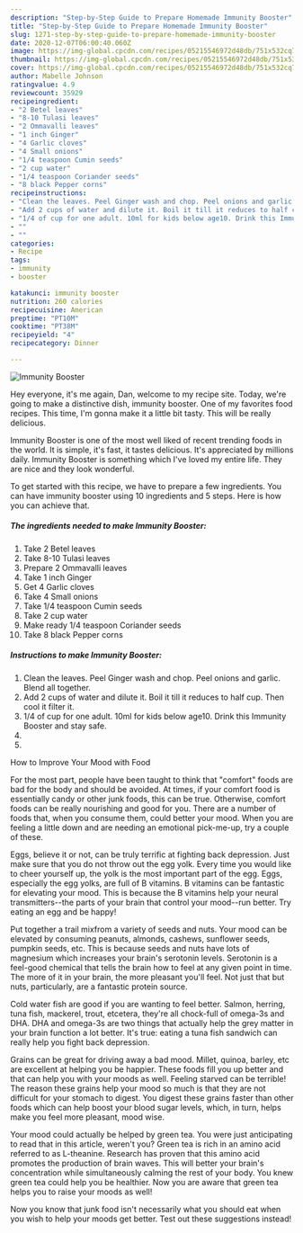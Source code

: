 ```yaml
---
description: "Step-by-Step Guide to Prepare Homemade Immunity Booster"
title: "Step-by-Step Guide to Prepare Homemade Immunity Booster"
slug: 1271-step-by-step-guide-to-prepare-homemade-immunity-booster
date: 2020-12-07T06:00:40.060Z
image: https://img-global.cpcdn.com/recipes/05215546972d48db/751x532cq70/immunity-booster-recipe-main-photo.jpg
thumbnail: https://img-global.cpcdn.com/recipes/05215546972d48db/751x532cq70/immunity-booster-recipe-main-photo.jpg
cover: https://img-global.cpcdn.com/recipes/05215546972d48db/751x532cq70/immunity-booster-recipe-main-photo.jpg
author: Mabelle Johnson
ratingvalue: 4.9
reviewcount: 35929
recipeingredient:
- "2 Betel leaves"
- "8-10 Tulasi leaves"
- "2 Ommavalli leaves"
- "1 inch Ginger"
- "4 Garlic cloves"
- "4 Small onions"
- "1/4 teaspoon Cumin seeds"
- "2 cup water"
- "1/4 teaspoon Coriander seeds"
- "8 black Pepper corns"
recipeinstructions:
- "Clean the leaves. Peel Ginger wash and chop. Peel onions and garlic. Blend all together."
- "Add 2 cups of water and dilute it. Boil it till it reduces to half cup. Then cool it filter it."
- "1/4 of cup for one adult. 10ml for kids below age10. Drink this Immunity Booster and stay safe."
- ""
- ""
categories:
- Recipe
tags:
- immunity
- booster

katakunci: immunity booster 
nutrition: 260 calories
recipecuisine: American
preptime: "PT10M"
cooktime: "PT38M"
recipeyield: "4"
recipecategory: Dinner

---
```



![Immunity Booster](https://img-global.cpcdn.com/recipes/05215546972d48db/751x532cq70/immunity-booster-recipe-main-photo.jpg)

Hey everyone, it's me again, Dan, welcome to my recipe site. Today, we're going to make a distinctive dish, immunity booster. One of my favorites food recipes. This time, I'm gonna make it a little bit tasty. This will be really delicious.



Immunity Booster is one of the most well liked of recent trending foods in the world. It is simple, it's fast, it tastes delicious. It's appreciated by millions daily. Immunity Booster is something which I've loved my entire life. They are nice and they look wonderful.


To get started with this recipe, we have to prepare a few ingredients. You can have immunity booster using 10 ingredients and 5 steps. Here is how you can achieve that.

<!--inarticleads1-->

##### The ingredients needed to make Immunity Booster:

1. Take 2 Betel leaves
1. Take 8-10 Tulasi leaves
1. Prepare 2 Ommavalli leaves
1. Take 1 inch Ginger
1. Get 4 Garlic cloves
1. Take 4 Small onions
1. Take 1/4 teaspoon Cumin seeds
1. Take 2 cup water
1. Make ready 1/4 teaspoon Coriander seeds
1. Take 8 black Pepper corns




<!--inarticleads2-->

##### Instructions to make Immunity Booster:

1. Clean the leaves. Peel Ginger wash and chop. Peel onions and garlic. Blend all together.
1. Add 2 cups of water and dilute it. Boil it till it reduces to half cup. Then cool it filter it.
1. 1/4 of cup for one adult. 10ml for kids below age10. Drink this Immunity Booster and stay safe.
1. 
1. 




How to Improve Your Mood with Food


For the most part, people have been taught to think that "comfort" foods are bad for the body and should be avoided. At times, if your comfort food is essentially candy or other junk foods, this can be true. Otherwise, comfort foods can be really nourishing and good for you. There are a number of foods that, when you consume them, could better your mood. When you are feeling a little down and are needing an emotional pick-me-up, try a couple of these.

Eggs, believe it or not, can be truly terrific at fighting back depression. Just make sure that you do not throw out the egg yolk. Every time you would like to cheer yourself up, the yolk is the most important part of the egg. Eggs, especially the egg yolks, are full of B vitamins. B vitamins can be fantastic for elevating your mood. This is because the B vitamins help your neural transmitters--the parts of your brain that control your mood--run better. Try eating an egg and be happy!

Put together a trail mixfrom a variety of seeds and nuts. Your mood can be elevated by consuming peanuts, almonds, cashews, sunflower seeds, pumpkin seeds, etc. This is because seeds and nuts have lots of magnesium which increases your brain's serotonin levels. Serotonin is a feel-good chemical that tells the brain how to feel at any given point in time. The more of it in your brain, the more pleasant you'll feel. Not just that but nuts, particularly, are a fantastic protein source.

Cold water fish are good if you are wanting to feel better. Salmon, herring, tuna fish, mackerel, trout, etcetera, they're all chock-full of omega-3s and DHA. DHA and omega-3s are two things that actually help the grey matter in your brain function a lot better. It's true: eating a tuna fish sandwich can really help you fight back depression. 

Grains can be great for driving away a bad mood. Millet, quinoa, barley, etc are excellent at helping you be happier. These foods fill you up better and that can help you with your moods as well. Feeling starved can be terrible! The reason these grains help your mood so much is that they are not difficult for your stomach to digest. You digest these grains faster than other foods which can help boost your blood sugar levels, which, in turn, helps make you feel more pleasant, mood wise.

Your mood could actually be helped by green tea. You were just anticipating to read that in this article, weren't you? Green tea is rich in an amino acid referred to as L-theanine. Research has proven that this amino acid promotes the production of brain waves. This will better your brain's concentration while simultaneously calming the rest of your body. You knew green tea could help you be healthier. Now you are aware that green tea helps you to raise your moods as well!

Now you know that junk food isn't necessarily what you should eat when you wish to help your moods get better. Test out  these suggestions  instead!

